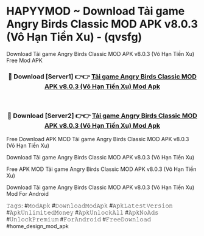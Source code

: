 # HAPYYMOD ~ Download Tải game Angry Birds Classic MOD APK v8.0.3 (Vô Hạn Tiền Xu) - (qvsfg)
Download Tải game Angry Birds Classic MOD APK v8.0.3 (Vô Hạn Tiền Xu) Free Mod APK

<div align="center">
<h3>🔴 Download [Server1] 👉👉 <a href="https://apk-comot.site?title=Tải_game_Angry_Birds_Classic_MOD_APK_v8.0.3_(Vô_Hạn_Tiền_Xu)">Tải game Angry Birds Classic MOD APK v8.0.3 (Vô Hạn Tiền Xu) Mod Apk</a></h3><br>

<h3>🔴 Download [Server2] 👉👉 <a href="https://apk-comot.site?title=Tải_game_Angry_Birds_Classic_MOD_APK_v8.0.3_(Vô_Hạn_Tiền_Xu)">Tải game Angry Birds Classic MOD APK v8.0.3 (Vô Hạn Tiền Xu) Mod Apk</a></h3>
</div>


Free Download APK MOD Tải game Angry Birds Classic MOD APK v8.0.3 (Vô Hạn Tiền Xu)

Download Tải game Angry Birds Classic MOD APK v8.0.3 (Vô Hạn Tiền Xu) 

Free APK MOD Tải game Angry Birds Classic MOD APK v8.0.3 (Vô Hạn Tiền Xu) 

Download Tải game Angry Birds Classic MOD APK v8.0.3 (Vô Hạn Tiền Xu) Mod For Android

𝚃𝚊𝚐𝚜: #𝙼𝚘𝚍𝙰𝚙𝚔 #𝙳𝚘𝚠𝚗𝚕𝚘𝚊𝚍𝙼𝚘𝚍𝙰𝚙𝚔 #𝙰𝚙𝚔𝙻𝚊𝚝𝚎𝚜𝚝𝚅𝚎𝚛𝚜𝚒𝚘𝚗 #𝙰𝚙𝚔𝚄𝚗𝚕𝚒𝚖𝚒𝚝𝚎𝚍𝙼𝚘𝚗𝚎𝚢 #𝙰𝚙𝚔𝚄𝚗𝚕𝚘𝚌𝚔𝙰𝚕𝚕 #𝙰𝚙𝚔𝙽𝚘𝙰𝚍𝚜 #𝚄𝚗𝚕𝚘𝚌𝚔𝙿𝚛𝚎𝚖𝚒𝚞𝚖 #𝙵𝚘𝚛𝙰𝚗𝚍𝚛𝚘𝚒𝚍 #𝙵𝚛𝚎𝚎𝙳𝚘𝚠𝚗𝚕𝚘𝚊𝚍 #home_design_mod_apk
